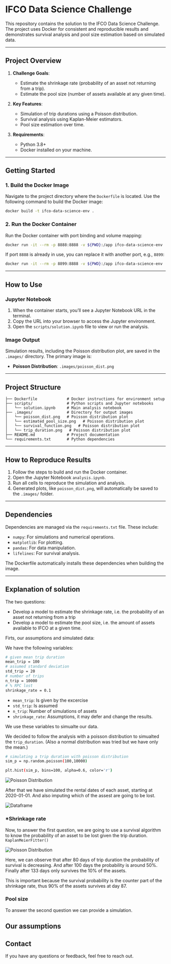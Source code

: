 # **IFCO Data Science Challenge**

This repository contains the solution to the IFCO Data Science Challenge. The project uses Docker for consistent and reproducible results and demonstrates survival analysis and pool size estimation based on simulated data.

---

## **Project Overview**
1. **Challenge Goals**:
   - Estimate the shrinkage rate (probability of an asset not returning from a trip).
   - Estimate the pool size (number of assets available at any given time).

2. **Key Features**:
   - Simulation of trip durations using a Poisson distribution.
   - Survival analysis using Kaplan-Meier estimators.
   - Pool size estimation over time.

3. **Requirements**:
   - Python 3.8+
   - Docker installed on your machine.

---

## **Getting Started**

### **1. Build the Docker Image**
Navigate to the project directory where the `Dockerfile` is located. Use the following command to build the Docker image:

```sh
docker build -t ifco-data-science-env .
```

### **2. Run the Docker Container**
Run the Docker container with port binding and volume mapping:

```sh
docker run -it --rm -p 8888:8888 -v ${PWD}:/app ifco-data-science-env
```

If port `8888` is already in use, you can replace it with another port, e.g., `8899`:

```sh
docker run -it --rm -p 8899:8888 -v ${PWD}:/app ifco-data-science-env
```

---

## **How to Use**

### **Jupyter Notebook**
1. When the container starts, you’ll see a Jupyter Notebook URL in the terminal.
2. Copy the URL into your browser to access the Jupyter environment.
3. Open the `scripts/solution.ipynb` file to view or run the analysis.

### **Image Output**
Simulation results, including the Poisson distribution plot, are saved in the `.images/` directory. The primary image is:

- **Poisson Distribution**: `.images/poisson_dist.png`

---

## **Project Structure**

```
├── Dockerfile             # Docker instructions for environment setup
├── scripts/               # Python scripts and Jupyter notebooks
│   └── solution.ipynb     # Main analysis notebook
├── .images/               # Directory for output images
│   └── poisson_dist.png   # Poisson distribution plot
│   └── estimated_pool_size.png   # Poisson distribution plot
│   └── survival_function.png   # Poisson distribution plot
│   └── trip_duration.png   # Poisson distribution plot
├── README.md              # Project documentation
└── requirements.txt       # Python dependencies
```

---

## **How to Reproduce Results**

1. Follow the steps to build and run the Docker container.
2. Open the Jupyter Notebook `analysis.ipynb`.
3. Run all cells to reproduce the simulation and analysis.
4. Generated plots, like `poisson_dist.png`, will automatically be saved to the `.images/` folder.

---

## **Dependencies**

Dependencies are managed via the `requirements.txt` file. These include:
- `numpy`: For simulations and numerical operations.
- `matplotlib`: For plotting.
- `pandas`: For data manipulation.
- `lifelines`: For survival analysis.

The Dockerfile automatically installs these dependencies when building the image.

---

## **Explanation of solution**

The two questions:
- Develop a model to estimate the shrinkage rate, i.e. the probability of an asset not returning from a trip
- Develop a model to estimate the pool size, i.e. the amount of assets available to IFCO at a given time.

Firts, our assumptions and simulated data:

We have the following variables:

```sh
# given mean trip duration
mean_trip = 100
# assumed standard deviation
std_trip = 20
# number of trips
n_trip = 10000
# % RPC lost
shrinkage_rate = 0.1 
```

- `mean_trip`: Is given by the excercise
- `std_trip`: Is assumed
- `n_trip`: Number of simulations of assets
- `shrinkage_rate`: Assumptions, it may defer and change the results.

We use these variables to simualte our data.

We decided to follow the analysis with a poisson distribution to simualted the `trip_duration`. (Also a normal distribution was tried but we have only the mean.)

```sh
# simulating a trip duration with poisson distribution
sim_p = np.random.poisson(100,10000)

plt.hist(sim_p, bins=100, alpha=0.6, color='r')
```
![Poisson Distribution](.images/poisson_dist.png)

After that we have simulated the rental dates of each asset, starting at 2020-01-01. And also imputing which of the assest are going to be lost.

![Dataframe](.images/df_head.png)

### ***Shrinkage rate**

Now, to answer the first question, we are going to use a survival algorithm to know the probability of an asset to be lost given the trip duration.
`KaplanMeierFitter()`

![Poisson Distribution](.images/survival_function.png)

Here, we can observe that after 80 days of trip duration the probability of survival is decreasing. And after 100 days the probability is around 50%.
Finally after 133 days only survives the 10% of the assets.

This is important because the survival probability is the counter part of the shrinkage rate, thus 90% of the assets survives at day 87.

### **Pool size**

To answer the second question we can provide a simulation.

Our assumptions 
---

## **Contact**

If you have any questions or feedback, feel free to reach out.
